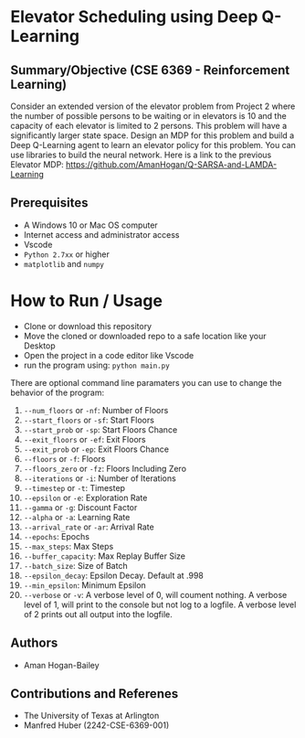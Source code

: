 # Elevator Scheduling using Deep Q-Learning

## Summary/Objective (CSE 6369 - Reinforcement Learning)
Consider an extended version of the elevator problem from Project 2 where the number of possible persons to be waiting or in elevators is 10 and the capacity of each elevator is limited to 2 persons. This problem will have a significantly larger state space. Design an MDP for this problem and build a Deep Q-Learning agent to learn an elevator policy for this problem. You can use libraries to build the neural network. Here is a link to the previous Elevator MDP: https://github.com/AmanHogan/Q-SARSA-and-LAMDA-Learning

## Prerequisites
- A Windows 10 or Mac OS computer
- Internet access and administrator access
- Vscode
- `Python 2.7xx` or higher
- `matplotlib` and `numpy`

# How to Run / Usage
- Clone or download this repository
- Move the cloned or downloaded repo to a safe location like your Desktop
- Open the project in a code editor like Vscode
- run the program using: `python main.py`

There are optional command line paramaters you can use to change the behavior of the program:

1. `--num_floors` or `-nf`: Number of Floors
2. `--start_floors` or `-sf`: Start Floors
3. `--start_prob` or `-sp`: Start Floors Chance
4. `--exit_floors` or `-ef`: Exit Floors
5. `--exit_prob` or `-ep`: Exit Floors Chance
6. `--floors` or `-f`: Floors
7. `--floors_zero` or `-fz`: Floors Including Zero
8. `--iterations` or `-i`: Number of Iterations
9. `--timestep` or `-t`: Timestep
10. `--epsilon` or `-e`: Exploration Rate
11. `--gamma` or `-g`: Discount Factor
12. `--alpha` or `-a`: Learning Rate
13. `--arrival_rate` or `-ar`: Arrival Rate
14. `--epochs`: Epochs
15. `--max_steps`: Max Steps
16. `--buffer_capacity`: Max Replay Buffer Size
17. `--batch_size`: Size of Batch
18. `--epsilon_decay`: Epsilon Decay. Default at .998
19. `--min_epsilon`: Minimum Epsilon
20. `--verbose` or `-v`: A verbose level of 0, will coument nothing. A verbose level of 1, will print to the console but not log to a logfile. A verbose level of 2 prints out all output into the logfile.

## Authors
- Aman Hogan-Bailey

## Contributions and Referenes
- The University of Texas at Arlington
- Manfred Huber (2242-CSE-6369-001)
